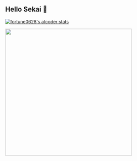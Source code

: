 ## Hello Sekai 👋

[![fortune0628's atcoder stats](https://atcoder-readme-stats.vercel.app/stats/fortune0628?theme=darcula&show_icons=true)](https://github.com/iwbc-mzk/atcoder-readme-stats)

 <img width="400px" src="https://atcoder-readme-stats.vercel.app/heatmap/fortune0628?theme=darcula&type=ac">

<!--
**fortune3788/fortune3788** is a ✨ _special_ ✨ repository because its `README.md` (this file) appears on your GitHub profile.

Here are some ideas to get you started:

- 🔭 I’m currently working on ...
- 🌱 I’m currently learning ...
- 👯 I’m looking to collaborate on ...
- 🤔 I’m looking for help with ...
- 💬 Ask me about ...
- 📫 How to reach me: ...
- 😄 Pronouns: ...
- ⚡ Fun fact: ...
-->
